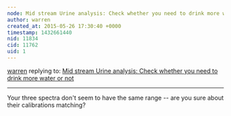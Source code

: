 ```yaml
---
node: Mid stream Urine analysis: Check whether you need to drink more water or not
author: warren
created_at: 2015-05-26 17:30:40 +0000
timestamp: 1432661440
nid: 11834
cid: 11762
uid: 1
---
```




[warren](../profile/warren) replying to: [Mid stream Urine analysis: Check whether you need to drink more water or not](../notes/chongyukwai/05-23-2015/mid-stream-urine-analysis-check-whether-you-need-to-drink-more-water-or-not)

----
Your three spectra don't seem to have the same range -- are you sure about their calibrations matching? 